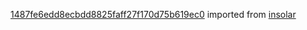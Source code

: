[1487fe6edd8ecbdd8825faff27f170d75b619ec0](https://github.com/insolar/insolar/commit/1487fe6edd8ecbdd8825faff27f170d75b619ec0) imported from [insolar](https://github.com/insolar/insolar)
